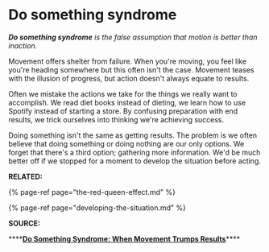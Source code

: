 # Do something syndrome

_**Do something syndrome** is the false assumption that motion is better than inaction._ 

Movement offers shelter from failure. When you're moving, you feel like you're heading somewhere but this often isn't the case. Movement teases with the illusion of progress, but action doesn't always equate to results. 

Often we mistake the actions we take for the things we really want to accomplish. We read diet books instead of dieting, we learn how to use Spotify instead of starting a store. By confusing preparation with end results, we trick ourselves into thinking we're achieving success. 

Doing something isn't the same as getting results. The problem is we often believe that doing something or doing nothing are our only options. We forget that there's a third option; gathering more information. We'd be much better off if we stopped for a moment to develop the situation before acting. 

**RELATED:** 

{% page-ref page="the-red-queen-effect.md" %}

{% page-ref page="developing-the-situation.md" %}

**SOURCE:** 

\*\*\*\*[**Do Something Syndrome: When Movement Trumps Results**](https://fs.blog/2015/06/do-something-syndrome/)\*\*\*\*

